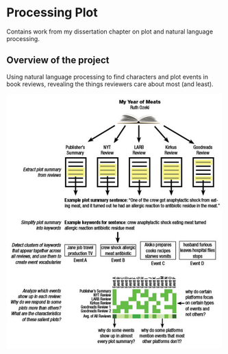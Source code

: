 # Processing Plot
Contains work from my dissertation chapter on plot and natural language processing.

## Overview of the project
Using natural language processing to find characters and plot events in book reviews, revealing the things reviewers care about most (and least).

![Flowchart outlining the project](/images/project_plan.png)